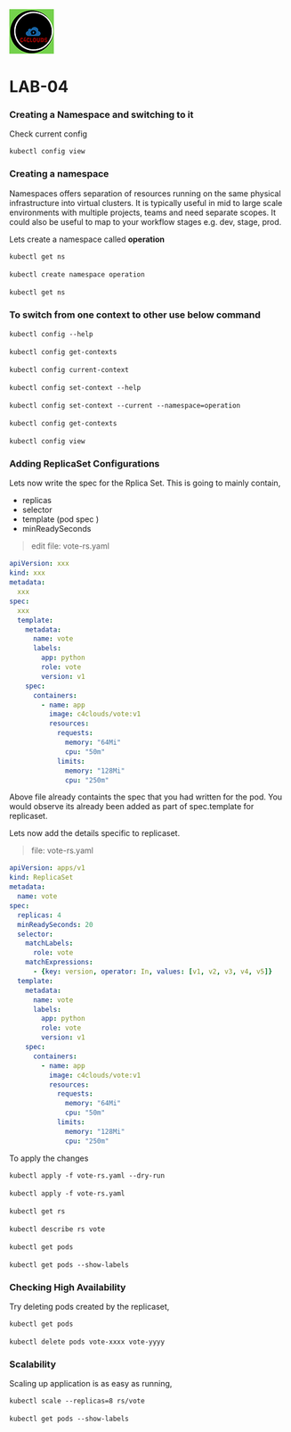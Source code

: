 <img src="images/c4logo.png">

**LAB-04**
=======================================================================================================================================

### Creating a Namespace and switching to it
Check current config
```
kubectl config view
```

### Creating a namespace
Namespaces offers separation of resources running on the same physical infrastructure into virtual clusters. It is typically useful in mid to large scale environments with multiple projects, teams and need separate scopes. It could also be useful to map to your workflow stages e.g. dev, stage, prod.

Lets create a namespace called **operation**
```
kubectl get ns

kubectl create namespace operation

kubectl get ns
```

### To switch from one context to other use below command
```
kubectl config --help

kubectl config get-contexts

kubectl config current-context

kubectl config set-context --help

kubectl config set-context --current --namespace=operation

kubectl config get-contexts

kubectl config view
```


### Adding ReplicaSet Configurations
Lets now write the spec for the Rplica Set. This is going to mainly contain,

 * replicas
 * selector
 * template (pod spec )
 * minReadySeconds
> edit file: vote-rs.yaml
```yaml
apiVersion: xxx
kind: xxx
metadata:
  xxx
spec:
  xxx
  template:
    metadata:
      name: vote
      labels:
        app: python
        role: vote
        version: v1
    spec:
      containers:
        - name: app
          image: c4clouds/vote:v1
          resources:
            requests:
              memory: "64Mi"
              cpu: "50m"
            limits:
              memory: "128Mi"
              cpu: "250m"
```              

Above file already containts the spec that you had written for the pod. You would observe its already been added as part of spec.template for replicaset.

Lets now add the details specific to replicaset.

> file: vote-rs.yaml

```yaml
apiVersion: apps/v1
kind: ReplicaSet
metadata:
  name: vote
spec:
  replicas: 4
  minReadySeconds: 20
  selector:
    matchLabels:
      role: vote
    matchExpressions:
      - {key: version, operator: In, values: [v1, v2, v3, v4, v5]}
  template:
    metadata:
      name: vote
      labels:
        app: python
        role: vote
        version: v1
    spec:
      containers:
        - name: app
          image: c4clouds/vote:v1
          resources:
            requests:
              memory: "64Mi"
              cpu: "50m"
            limits:
              memory: "128Mi"
              cpu: "250m"
```   

To apply the changes

```
kubectl apply -f vote-rs.yaml --dry-run

kubectl apply -f vote-rs.yaml

kubectl get rs

kubectl describe rs vote

kubectl get pods

kubectl get pods --show-labels
```

### Checking High Availability
Try deleting pods created by the replicaset,

```
kubectl get pods

kubectl delete pods vote-xxxx vote-yyyy
```

### Scalability
Scaling up application is as easy as running,
```
kubectl scale --replicas=8 rs/vote

kubectl get pods --show-labels
```
